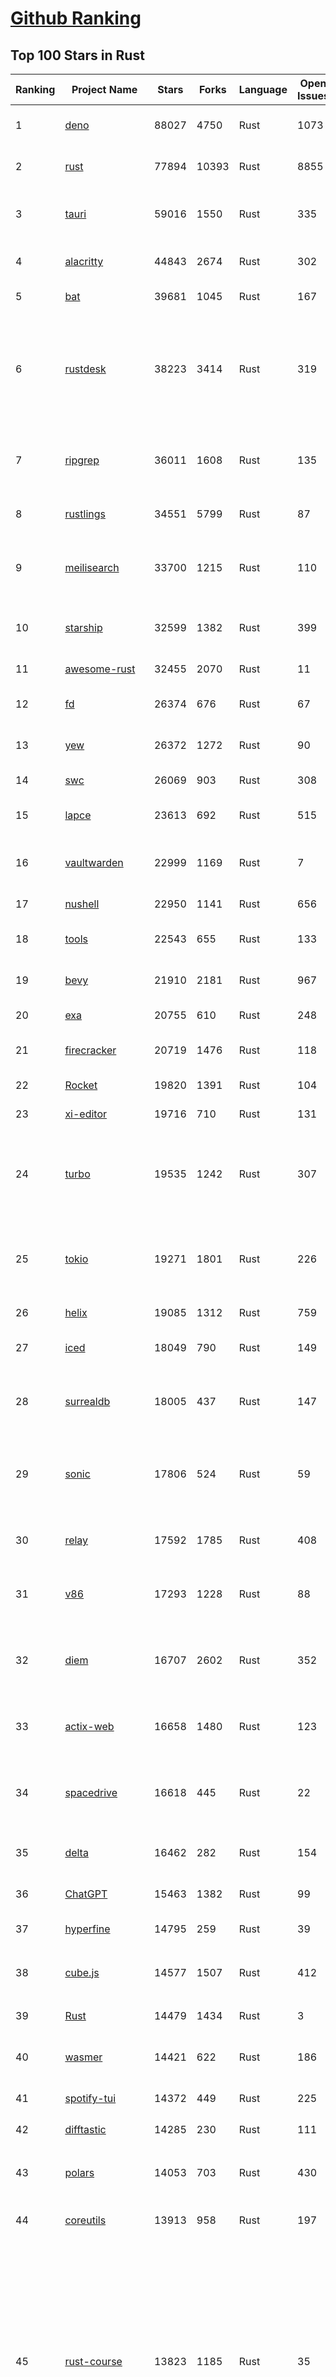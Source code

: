 [Github Ranking](../README.md)
==========

## Top 100 Stars in Rust

| Ranking | Project Name | Stars | Forks | Language | Open Issues | Description | Last Commit |
| ------- | ------------ | ----- | ----- | -------- | ----------- | ----------- | ----------- |
| 1 | [deno](https://github.com/denoland/deno) | 88027 | 4750 | Rust | 1073 | A modern runtime for JavaScript and TypeScript. | 2023-02-17T23:21:39Z |
| 2 | [rust](https://github.com/rust-lang/rust) | 77894 | 10393 | Rust | 8855 | Empowering everyone to build reliable and efficient software. | 2023-02-18T01:36:23Z |
| 3 | [tauri](https://github.com/tauri-apps/tauri) | 59016 | 1550 | Rust | 335 | Build smaller, faster, and more secure desktop applications with a web frontend. | 2023-02-18T01:44:02Z |
| 4 | [alacritty](https://github.com/alacritty/alacritty) | 44843 | 2674 | Rust | 302 | A cross-platform, OpenGL terminal emulator. | 2023-02-16T22:00:34Z |
| 5 | [bat](https://github.com/sharkdp/bat) | 39681 | 1045 | Rust | 167 | A cat(1) clone with wings. | 2023-02-13T22:08:09Z |
| 6 | [rustdesk](https://github.com/rustdesk/rustdesk) | 38223 | 3414 | Rust | 319 | Open source virtual / remote desktop infrastructure for everyone! The open source TeamViewer alternative. Display and control your PC and Android devices from anywhere at anytime. | 2023-02-18T01:45:23Z |
| 7 | [ripgrep](https://github.com/BurntSushi/ripgrep) | 36011 | 1608 | Rust | 135 | ripgrep recursively searches directories for a regex pattern while respecting your gitignore | 2023-02-12T05:46:21Z |
| 8 | [rustlings](https://github.com/rust-lang/rustlings) | 34551 | 5799 | Rust | 87 | :crab: Small exercises to get you used to reading and writing Rust code! | 2023-02-17T18:04:10Z |
| 9 | [meilisearch](https://github.com/meilisearch/meilisearch) | 33700 | 1215 | Rust | 110 | A lightning-fast search engine that fits effortlessly into your apps, websites, and workflow. | 2023-02-17T20:12:14Z |
| 10 | [starship](https://github.com/starship/starship) | 32599 | 1382 | Rust | 399 | ☄🌌️  The minimal, blazing-fast, and infinitely customizable prompt for any shell! | 2023-02-17T13:33:33Z |
| 11 | [awesome-rust](https://github.com/rust-unofficial/awesome-rust) | 32455 | 2070 | Rust | 11 | A curated list of Rust code and resources. | 2023-02-17T07:30:45Z |
| 12 | [fd](https://github.com/sharkdp/fd) | 26374 | 676 | Rust | 67 | A simple, fast and user-friendly alternative to 'find' | 2023-02-07T13:43:43Z |
| 13 | [yew](https://github.com/yewstack/yew) | 26372 | 1272 | Rust | 90 | Rust / Wasm framework for building client web apps | 2023-02-10T18:02:18Z |
| 14 | [swc](https://github.com/swc-project/swc) | 26069 | 903 | Rust | 308 | Rust-based platform for the Web | 2023-02-17T08:06:59Z |
| 15 | [lapce](https://github.com/lapce/lapce) | 23613 | 692 | Rust | 515 | Lightning-fast and Powerful Code Editor written in Rust | 2023-02-18T01:09:18Z |
| 16 | [vaultwarden](https://github.com/dani-garcia/vaultwarden) | 22999 | 1169 | Rust | 7 | Unofficial Bitwarden compatible server written in Rust, formerly known as bitwarden_rs | 2023-02-17T13:17:39Z |
| 17 | [nushell](https://github.com/nushell/nushell) | 22950 | 1141 | Rust | 656 | A new type of shell | 2023-02-17T23:10:46Z |
| 18 | [tools](https://github.com/rome/tools) | 22543 | 655 | Rust | 133 | Unified developer tools for JavaScript, TypeScript, and the web | 2023-02-17T17:42:05Z |
| 19 | [bevy](https://github.com/bevyengine/bevy) | 21910 | 2181 | Rust | 967 | A refreshingly simple data-driven game engine built in Rust | 2023-02-18T03:02:40Z |
| 20 | [exa](https://github.com/ogham/exa) | 20755 | 610 | Rust | 248 | A modern replacement for ‘ls’. | 2023-02-16T23:56:44Z |
| 21 | [firecracker](https://github.com/firecracker-microvm/firecracker) | 20719 | 1476 | Rust | 118 | Secure and fast microVMs for serverless computing. | 2023-02-17T21:32:05Z |
| 22 | [Rocket](https://github.com/SergioBenitez/Rocket) | 19820 | 1391 | Rust | 104 | A web framework for Rust. | 2023-02-17T20:01:13Z |
| 23 | [xi-editor](https://github.com/xi-editor/xi-editor) | 19716 | 710 | Rust | 131 | A modern editor with a backend written in Rust. | 2023-02-01T16:30:16Z |
| 24 | [turbo](https://github.com/vercel/turbo) | 19535 | 1242 | Rust | 307 | Incremental bundler and build system optimized for JavaScript and TypeScript, written in Rust – including Turbopack and Turborepo. | 2023-02-18T02:36:22Z |
| 25 | [tokio](https://github.com/tokio-rs/tokio) | 19271 | 1801 | Rust | 226 | A runtime for writing reliable asynchronous applications with Rust. Provides I/O, networking, scheduling, timers, ... | 2023-02-17T22:56:57Z |
| 26 | [helix](https://github.com/helix-editor/helix) | 19085 | 1312 | Rust | 759 | A post-modern modal text editor. | 2023-02-17T21:52:01Z |
| 27 | [iced](https://github.com/iced-rs/iced) | 18049 | 790 | Rust | 149 | A cross-platform GUI library for Rust, inspired by Elm | 2023-02-18T00:37:14Z |
| 28 | [surrealdb](https://github.com/surrealdb/surrealdb) | 18005 | 437 | Rust | 147 | A scalable, distributed, collaborative, document-graph database, for the realtime web | 2023-02-16T12:22:40Z |
| 29 | [sonic](https://github.com/valeriansaliou/sonic) | 17806 | 524 | Rust | 59 | 🦔 Fast, lightweight & schema-less search backend. An alternative to Elasticsearch that runs on a few MBs of RAM. | 2023-01-08T19:14:14Z |
| 30 | [relay](https://github.com/facebook/relay) | 17592 | 1785 | Rust | 408 | Relay is a JavaScript framework for building data-driven React applications. | 2023-02-18T01:42:46Z |
| 31 | [v86](https://github.com/copy/v86) | 17293 | 1228 | Rust | 88 | x86 virtualization in your browser, recompiling x86 to wasm on the fly | 2023-01-06T15:35:16Z |
| 32 | [diem](https://github.com/diem/diem) | 16707 | 2602 | Rust | 352 | Diem’s mission is to build a trusted and innovative financial network that empowers people and businesses around the world. | 2023-02-17T08:41:42Z |
| 33 | [actix-web](https://github.com/actix/actix-web) | 16658 | 1480 | Rust | 123 | Actix Web is a powerful, pragmatic, and extremely fast web framework for Rust. | 2023-02-13T23:48:09Z |
| 34 | [spacedrive](https://github.com/spacedriveapp/spacedrive) | 16618 | 445 | Rust | 22 | Spacedrive is an open source cross-platform file explorer, powered by a virtual distributed filesystem written in Rust. | 2023-02-17T20:32:04Z |
| 35 | [delta](https://github.com/dandavison/delta) | 16462 | 282 | Rust | 154 | A syntax-highlighting pager for git, diff, and grep output | 2023-02-09T06:02:53Z |
| 36 | [ChatGPT](https://github.com/lencx/ChatGPT) | 15463 | 1382 | Rust | 99 | 🔮 ChatGPT Desktop Application (Mac, Windows and Linux) | 2023-02-17T11:45:47Z |
| 37 | [hyperfine](https://github.com/sharkdp/hyperfine) | 14795 | 259 | Rust | 39 | A command-line benchmarking tool | 2023-02-01T11:37:44Z |
| 38 | [cube.js](https://github.com/cube-js/cube.js) | 14577 | 1507 | Rust | 412 | 📊  Cube — The Semantic Layer for Building Data Applications | 2023-02-17T23:02:47Z |
| 39 | [Rust](https://github.com/TheAlgorithms/Rust) | 14479 | 1434 | Rust | 3 |  All Algorithms implemented in Rust  | 2023-02-17T20:41:12Z |
| 40 | [wasmer](https://github.com/wasmerio/wasmer) | 14421 | 622 | Rust | 186 | 🚀 The leading WebAssembly Runtime supporting WASI and Emscripten | 2023-02-18T00:32:42Z |
| 41 | [spotify-tui](https://github.com/Rigellute/spotify-tui) | 14372 | 449 | Rust | 225 | Spotify for the terminal written in Rust 🚀 | 2023-01-20T22:39:05Z |
| 42 | [difftastic](https://github.com/Wilfred/difftastic) | 14285 | 230 | Rust | 111 | a structural diff that understands syntax 🟥🟩 | 2023-02-16T16:04:39Z |
| 43 | [polars](https://github.com/pola-rs/polars) | 14053 | 703 | Rust | 430 | Fast multi-threaded, hybrid-out-of-core DataFrame library in Rust \| Python \| Node.js | 2023-02-17T23:33:54Z |
| 44 | [coreutils](https://github.com/uutils/coreutils) | 13913 | 958 | Rust | 197 | Cross-platform Rust rewrite of the GNU coreutils | 2023-02-17T17:03:15Z |
| 45 | [rust-course](https://github.com/sunface/rust-course) | 13823 | 1185 | Rust | 35 | “连续六年成为全世界最受喜爱的语言，无 GC 也无需手动内存管理、极高的性能和安全性、过程/OO/函数式编程、优秀的包管理、JS 未来基石" — 工作之余的第二语言来试试 Rust 吧。<<Rust语言圣经>>拥有全面且深入的讲解、生动贴切的示例、德芙般丝滑的内容，甚至还有JS程序员关注的 WASM 和 Deno 等专题。这可能是目前最用心的 Rust 中文学习教程 / Book  | 2023-02-16T06:00:09Z |
| 46 | [RustPython](https://github.com/RustPython/RustPython) | 13619 | 923 | Rust | 231 | A Python Interpreter written in Rust | 2023-02-17T22:10:00Z |
| 47 | [egui](https://github.com/emilk/egui) | 13466 | 946 | Rust | 345 | egui: an easy-to-use immediate mode GUI in Rust that runs on both web and native | 2023-02-17T23:38:01Z |
| 48 | [anki](https://github.com/ankitects/anki) | 13233 | 1656 | Rust | 100 | Anki for desktop computers | 2023-02-18T00:15:03Z |
| 49 | [vector](https://github.com/vectordotdev/vector) | 12747 | 1012 | Rust | 1599 | A high-performance observability data pipeline. | 2023-02-18T00:16:47Z |
| 50 | [tikv](https://github.com/tikv/tikv) | 12650 | 1912 | Rust | 949 | Distributed transactional key-value database, originally created to complement TiDB | 2023-02-17T13:54:38Z |
| 51 | [mdBook](https://github.com/rust-lang/mdBook) | 12546 | 1286 | Rust | 352 | Create book from markdown files. Like Gitbook but implemented in Rust | 2023-02-15T13:26:00Z |
| 52 | [navi](https://github.com/denisidoro/navi) | 12492 | 454 | Rust | 47 | An interactive cheatsheet tool for the command-line | 2022-12-21T11:06:29Z |
| 53 | [gitui](https://github.com/extrawurst/gitui) | 12301 | 387 | Rust | 99 | Blazing 💥 fast terminal-ui for git written in rust 🦀 | 2023-02-17T16:30:47Z |
| 54 | [book](https://github.com/rust-lang/book) | 11561 | 2722 | Rust | 168 | The Rust Programming Language | 2023-02-18T01:17:33Z |
| 55 | [ruffle](https://github.com/ruffle-rs/ruffle) | 11495 | 582 | Rust | 2332 | A Flash Player emulator written in Rust | 2023-02-18T02:46:43Z |
| 56 | [wasmtime](https://github.com/bytecodealliance/wasmtime) | 11462 | 912 | Rust | 474 | A fast and secure runtime for WebAssembly | 2023-02-18T01:16:25Z |
| 57 | [rust-analyzer](https://github.com/rust-lang/rust-analyzer) | 11417 | 1176 | Rust | 1160 | A Rust compiler front-end for IDEs | 2023-02-18T00:40:57Z |
| 58 | [hyper](https://github.com/hyperium/hyper) | 11246 | 1323 | Rust | 175 | An HTTP library for Rust | 2023-02-17T13:36:11Z |
| 59 | [Pake](https://github.com/tw93/Pake) | 11128 | 824 | Rust | 7 | 🤱🏻 Turn any webpage into a desktop app with Rust.  🤱🏻 很简单的用 Rust 打包网页生成很小的桌面 App | 2023-02-15T11:19:22Z |
| 60 | [carbonyl](https://github.com/fathyb/carbonyl) | 11025 | 248 | Rust | 28 | Chromium running inside your terminal | 2023-02-18T01:29:23Z |
| 61 | [static-analysis](https://github.com/analysis-tools-dev/static-analysis) | 10899 | 1225 | Rust | 5 | ⚙️ A curated list of static analysis (SAST) tools and linters for all programming languages, config files, build tools, and more. The focus is on tools which improve code quality. | 2023-02-17T22:18:45Z |
| 62 | [tree-sitter](https://github.com/tree-sitter/tree-sitter) | 10875 | 618 | Rust | 350 | An incremental parsing system for programming tools | 2023-02-16T20:27:40Z |
| 63 | [just](https://github.com/casey/just) | 10697 | 269 | Rust | 156 | 🤖 Just a command runner | 2023-02-17T20:40:53Z |
| 64 | [clap](https://github.com/clap-rs/clap) | 10697 | 885 | Rust | 208 | A full featured, fast Command Line Argument Parser for Rust | 2023-02-15T17:34:46Z |
| 65 | [rust-raspberrypi-OS-tutorials](https://github.com/rust-embedded/rust-raspberrypi-OS-tutorials) | 10438 | 627 | Rust | 1 | :books: Learn to write an embedded OS in Rust :crab: | 2022-12-30T20:30:34Z |
| 66 | [zola](https://github.com/getzola/zola) | 10312 | 738 | Rust | 151 | A fast static site generator in a single binary with everything built-in. https://www.getzola.org | 2023-02-18T00:00:59Z |
| 67 | [fnm](https://github.com/Schniz/fnm) | 10310 | 298 | Rust | 87 | 🚀 Fast and simple Node.js version manager, built in Rust | 2023-02-18T02:09:32Z |
| 68 | [zellij](https://github.com/zellij-org/zellij) | 10036 | 307 | Rust | 382 | A terminal workspace with batteries included | 2023-02-17T22:10:39Z |
| 69 | [solana](https://github.com/solana-labs/solana) | 10024 | 2763 | Rust | 790 | Web-Scale Blockchain for fast, secure, scalable, decentralized apps and marketplaces. | 2023-02-18T03:00:18Z |
| 70 | [diesel](https://github.com/diesel-rs/diesel) | 9915 | 874 | Rust | 96 | A safe, extensible ORM and Query Builder for Rust | 2023-02-17T13:29:40Z |
| 71 | [cargo](https://github.com/rust-lang/cargo) | 9830 | 1924 | Rust | 1355 | The Rust package manager | 2023-02-18T02:04:13Z |
| 72 | [tui-rs](https://github.com/fdehau/tui-rs) | 9748 | 459 | Rust | 91 | Build terminal user interfaces and dashboards using Rust | 2023-02-17T16:17:18Z |
| 73 | [py-spy](https://github.com/benfred/py-spy) | 9740 | 346 | Rust | 93 | Sampling profiler for Python programs | 2023-02-09T02:21:20Z |
| 74 | [neovide](https://github.com/neovide/neovide) | 9552 | 375 | Rust | 336 | No Nonsense Neovim Client in Rust | 2023-02-17T20:11:08Z |
| 75 | [czkawka](https://github.com/qarmin/czkawka) | 9534 | 267 | Rust | 235 | Multi functional app to find duplicates, empty folders, similar images etc. | 2023-02-17T17:42:19Z |
| 76 | [zoxide](https://github.com/ajeetdsouza/zoxide) | 9374 | 340 | Rust | 30 | A smarter cd command. Supports all major shells. | 2023-02-13T03:42:53Z |
| 77 | [RustScan](https://github.com/RustScan/RustScan) | 9217 | 672 | Rust | 89 | 🤖 The Modern Port Scanner 🤖 | 2023-02-04T00:43:33Z |
| 78 | [lsd](https://github.com/Peltoche/lsd) | 9196 | 305 | Rust | 93 | The next gen ls command | 2023-02-02T16:21:03Z |
| 79 | [xsv](https://github.com/BurntSushi/xsv) | 9176 | 290 | Rust | 108 | A fast CSV command line toolkit written in Rust. | 2022-12-22T10:10:37Z |
| 80 | [comprehensive-rust](https://github.com/google/comprehensive-rust) | 9161 | 414 | Rust | 38 | This is the Rust course used by the Android team at Google. It provides you the material to quickly teach Rust to everyone. | 2023-02-17T15:56:01Z |
| 81 | [rust-clippy](https://github.com/rust-lang/rust-clippy) | 8957 | 1183 | Rust | 1624 | A bunch of lints to catch common mistakes and improve your Rust code. Book: https://doc.rust-lang.org/clippy/ | 2023-02-17T16:51:06Z |
| 82 | [ruff](https://github.com/charliermarsh/ruff) | 8704 | 269 | Rust | 180 | An extremely fast Python linter, written in Rust. | 2023-02-17T23:52:42Z |
| 83 | [spotifyd](https://github.com/Spotifyd/spotifyd) | 8634 | 406 | Rust | 59 | A spotify daemon | 2023-02-02T00:24:07Z |
| 84 | [axum](https://github.com/tokio-rs/axum) | 8600 | 595 | Rust | 17 | Ergonomic and modular web framework built with Tokio, Tower, and Hyper | 2023-02-17T14:08:22Z |
| 85 | [druid](https://github.com/linebender/druid) | 8541 | 544 | Rust | 257 | A data-first Rust-native UI design toolkit.  | 2023-02-17T18:42:17Z |
| 86 | [xray](https://github.com/atom-archive/xray) | 8532 | 245 | Rust | 16 | An experimental next-generation Electron-based text editor | 2019-07-22T17:46:06Z |
| 87 | [talent-plan](https://github.com/pingcap/talent-plan) | 8463 | 1118 | Rust | 96 | open source training courses about distributed database and distributed systems | 2023-01-26T16:44:49Z |
| 88 | [broot](https://github.com/Canop/broot) | 8190 | 193 | Rust | 158 | A new way to see and navigate directory trees : https://dystroy.org/broot | 2023-02-10T14:31:06Z |
| 89 | [rayon](https://github.com/rayon-rs/rayon) | 8044 | 407 | Rust | 152 | Rayon: A data parallelism library for Rust | 2023-02-17T19:36:53Z |
| 90 | [sqlx](https://github.com/launchbadge/sqlx) | 7977 | 821 | Rust | 402 | 🧰 The Rust SQL Toolkit. An async, pure Rust SQL crate featuring compile-time checked queries without a DSL. Supports PostgreSQL, MySQL, SQLite, and MSSQL. | 2023-02-18T00:48:48Z |
| 91 | [substrate](https://github.com/paritytech/substrate) | 7910 | 2524 | Rust | 999 | Substrate: The platform for blockchain innovators | 2023-02-17T22:00:15Z |
| 92 | [universal-android-debloater](https://github.com/0x192/universal-android-debloater) | 7890 | 462 | Rust | 193 | Cross-platform GUI written in Rust using ADB to debloat non-rooted android devices. Improve your privacy, the security and battery life of your device. | 2023-02-17T18:39:42Z |
| 93 | [amethyst](https://github.com/amethyst/amethyst) | 7878 | 774 | Rust | 0 | Data-oriented and data-driven game engine written in Rust | 2021-12-06T18:23:49Z |
| 94 | [windows-rs](https://github.com/microsoft/windows-rs) | 7842 | 339 | Rust | 31 | Rust for Windows | 2023-02-17T21:32:32Z |
| 95 | [nom](https://github.com/rust-bakery/nom) | 7744 | 748 | Rust | 182 | Rust parser combinator framework | 2023-02-16T23:27:35Z |
| 96 | [tokei](https://github.com/XAMPPRocky/tokei) | 7720 | 398 | Rust | 92 | Count your code, quickly. | 2023-02-06T15:17:57Z |
| 97 | [warp](https://github.com/seanmonstar/warp) | 7701 | 648 | Rust | 159 | A super-easy, composable, web server framework for warp speeds. | 2023-01-30T13:41:25Z |
| 98 | [actix](https://github.com/actix/actix) | 7692 | 612 | Rust | 35 | Actor framework for Rust. | 2023-01-27T16:50:49Z |
| 99 | [bandwhich](https://github.com/imsnif/bandwhich) | 7663 | 235 | Rust | 52 | Terminal bandwidth utilization tool | 2023-01-22T17:46:27Z |
| 100 | [tantivy](https://github.com/quickwit-oss/tantivy) | 7652 | 459 | Rust | 235 | Tantivy is a full-text search engine library inspired by Apache Lucene and written in Rust | 2023-02-17T12:57:15Z |

